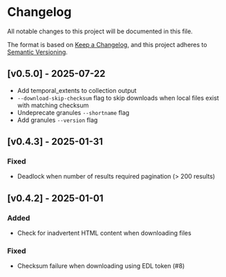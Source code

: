 # Changelog

All notable changes to this project will be documented in this file.

The format is based on [Keep a Changelog](https://keepachangelog.com/en/1.1.0/),
and this project adheres to [Semantic Versioning](https://semver.org/spec/v2.0.0.html).

## [v0.5.0] - 2025-07-22

- Add temporal_extents to collection output
- `--download-skip-checksum` flag to skip downloads when local files exist with matching checksum
- Undeprecate granules `--shortname` flag
- Add granules `--version` flag

## [v0.4.3] - 2025-01-31

### Fixed

- Deadlock when number of results required pagination (> 200 results)

## [v0.4.2] - 2025-01-01

### Added

- Check for inadvertent HTML content when downloading files

### Fixed

- Checksum failure when downloading using EDL token (#8)




